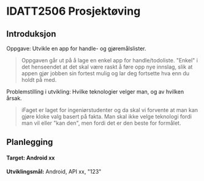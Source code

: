 # IDATT2506 Prosjektøving



## Introduksjon

Oppgave: Utvikle en app for handle- og gjøremålslister.

> Oppgaven går ut på å lage en enkel app for handle/todoliste. "Enkel" i det henseendet at det skal være raskt å føre opp nye innslag, slik at appen gjør jobben sin fortest mulig og lar deg fortsette hva enn du  holdt på med.

Problemstilling i utvikling: Hvilke teknologier velger man, og av hvilken årsak.

>iFaget er laget for ingeniørstudenter og da skal vi forvente at man kan gjøre kloke valg basert på fakta. Man skal ikke velge teknologi fordi man vil eller "kan den", men fordi det er den beste for formålet.



## Planlegging

#### Target: Android xx

**Utviklingsmål:** Android, API xx, "123" 



